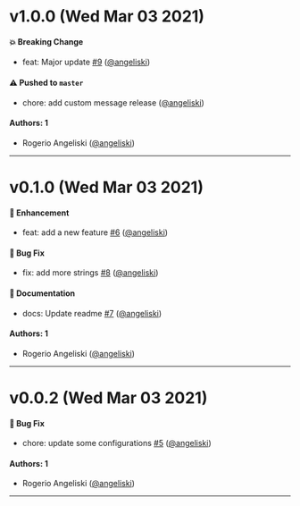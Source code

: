 # v1.0.0 (Wed Mar 03 2021)

#### 💥 Breaking Change

- feat: Major update [#9](https://github.com/angeliski/go-auto-release/pull/9) ([@angeliski](https://github.com/angeliski))

#### ⚠️ Pushed to `master`

- chore: add custom message release ([@angeliski](https://github.com/angeliski))

#### Authors: 1

- Rogerio Angeliski ([@angeliski](https://github.com/angeliski))

---

# v0.1.0 (Wed Mar 03 2021)

#### 🚀 Enhancement

- feat: add a new feature [#6](https://github.com/angeliski/go-auto-release/pull/6) ([@angeliski](https://github.com/angeliski))

#### 🐛 Bug Fix

- fix: add more strings [#8](https://github.com/angeliski/go-auto-release/pull/8) ([@angeliski](https://github.com/angeliski))

#### 📝 Documentation

- docs: Update readme [#7](https://github.com/angeliski/go-auto-release/pull/7) ([@angeliski](https://github.com/angeliski))

#### Authors: 1

- Rogerio Angeliski ([@angeliski](https://github.com/angeliski))

---

# v0.0.2 (Wed Mar 03 2021)

#### 🐛 Bug Fix

- chore: update some configurations [#5](https://github.com/angeliski/go-auto-release/pull/5) ([@angeliski](https://github.com/angeliski))

#### Authors: 1

- Rogerio Angeliski ([@angeliski](https://github.com/angeliski))

---


